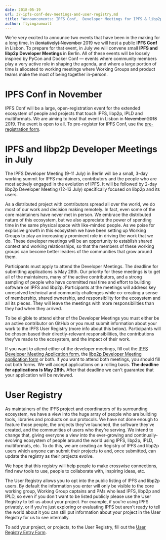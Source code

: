 ```yaml
---
date: 2018-05-19
url: 37-ipfs-conf-dev-meetings-and-user-registry.md
title: "Announcements: IPFS Conf,  Developer Meetings for IPFS & libp2p and a User Registry"
author: flyingzumwalt
---
```


We’re very excited to announce two events that have been in the making for a long time. In ~~(tentatively) November~~ 2019 we will host a public **IPFS Conf** in Lisbon. To prepare for that event, in July we will convene small **IPFS and libp2p Developer Meetings** in Berlin. All of these events will be loosely inspired by PyCon and Docker Conf — events where community members play a very active role in shaping the agenda, and where a large portion of time is allocated to working meetings where Working Groups and product teams make the most of being together in-person.

# IPFS Conf in November

IPFS Conf will be a large, open-registration event for the extended ecosystem of people and projects that touch IPFS, libp2p, IPLD and multiformats.  We are aiming to host that event in Lisbon in ~~November 2018~~ 2019. The event is open to all. To pre-register for IPFS Conf, use the [pre-registration form](https://goo.gl/forms/0Pu6VZzG8pRAmrrv2).

# IPFS and libp2p Developer Meetings in July

The IPFS Developer Meeting (9-11 July) in Berlin will be a small, 3-day working summit for IPFS maintainers, contributors and the people who are most actively engaged in the evolution of IPFS. It will be followed by 2-day libp2p Developer Meeting (12-13 July) specifically focused on libp2p and its users.

As a distributed project with contributors spread all over the world, we do most of our work and decision making remotely. In fact, even some of the core maintainers have never met in person. We embrace the distributed nature of this ecosystem, but we also appreciate the power of spending time in the same physical space with like-minded people. As we poise for explosive growth in this ecosystem we have been setting up Working Groups to play an increasingly prominent role in driving the work that we do. These developer meetings will be an opportunity to establish shared context and working relationships, so that the members of these working groups can become better leaders of the communities that grow around them.

Participants must apply to attend the Developer Meetings. The deadline for submitting applications is May 28th.  Our priority for these meetings is to get all of the maintainers, many of the active contributors, and a strong sampling of people who have committed real time and effort to building software on IPFS and libp2p. Participants at the meetings will address key unresolved technical and community challenges while co-creating a sense of membership, shared ownership, and responsibility for the ecosystem and all its pieces. They will leave the meetings with more responsibilities than they had when they arrived.

To be eligible to attend either of the Developer Meetings you must either be an active contributor on GitHub or you must submit information about your work to the IPFS User Registry (more info about this below). Participants will be chosen based their directly-relevant responsibilities, the contributions they've made to the ecosystem, and the impact of their work.

If you want to  attend either of the developer meetings, fill out the [IPFS Developer Meeting Application form](https://goo.gl/forms/sVRjrW1CA61FTwl12), the [libp2p Developer Meeting application form](https://goo.gl/forms/8YpFQ7D00s5gC3hw2) or both. If you want to attend both meetings, you should fill out both forms. We will accept applications on a rolling basis. **The deadline for applications is May 28th.** After that deadline we can't guarantee that your application will be reviewed.

# User Registry

As maintainers of the IPFS project and coordinators of its surrounding ecosystem, we have a view into the huge array of people who are building tools, libraries and products on our protocols. We have not done enough to feature those people, the projects they’ve launched, the software they’ve created, and the communities of users who they’re serving. We intend to change that, giving everyone a view into the ever-growing and continually-evolving ecosystem of people around the world using IPFS, libp2p, IPLD, multiformats, etc. To do this, we are creating an Registry of IPFS and libp2p users which anyone can submit their projects to and, once submitted, can update the registry as their projects evolve.

We hope that this registry will help people to make crosswise connections, find new tools to use, people to collaborate with, inspiring ideas, etc.

The User Registry allows you to opt into the public listing of IPFS and libp2p users. By default the information you enter will only be visible to the core working group, Working Group captains and PMs who lead IPFS, libp2p and IPLD,  so even if you don't want to be listed publicly please use the User Registry to tell us about your project. For example, if you're using IPFS privately, or if you're just exploring or evaluating IPFS but aren't ready to tell the world about it you can still put information about your project in the User Registry for us to see internally.

To add your project, or projects, to the User Registry, fill out the [User Registry Entry Form](https://goo.gl/forms/1dxAwv809VY2zeNC3).

